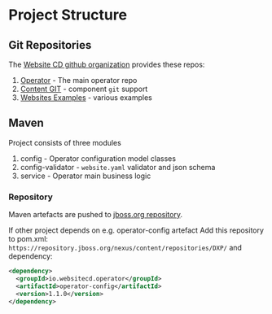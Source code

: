 # Project Structure

## Git Repositories

The [Website CD github organization](https://github.com/websitecd/) provides these repos:

1. [Operator](https://github.com/websitecd/operator) - The main operator repo
2. [Content GIT](https://github.com/websitecd/content-git) - component `git` support
3. [Websites Examples](https://github.com/websitecd/websitecd-examples) - various examples

## Maven

Project consists of three modules

1. config - Operator configuration model classes
2. config-validator - `website.yaml` validator and json schema
2. service - Operator main business logic

### Repository

Maven artefacts are pushed to [jboss.org repository](https://repository.jboss.org/nexus/#nexus-search;quick~io.websitecd).

If other project depends on e.g. operator-config artefact
Add this repository to pom.xml: `https://repository.jboss.org/nexus/content/repositories/DXP/` and dependency:
```xml
<dependency>
  <groupId>io.websitecd.operator</groupId>
  <artifactId>operator-config</artifactId>
  <version>1.1.0</version>
</dependency>
```
